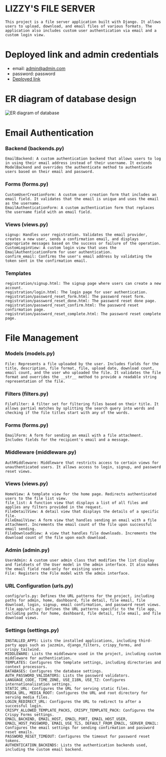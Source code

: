 # LIZZY'S FILE SERVER

    This project is a file server application built with Django. It allows users to upload, download, and email files of various formats. The application also includes custom user authentication via email and a custom login view.

# Deployed link and admin credentials
* email: admin@admin.com
* password: password
* [Deployed link](http://d1n2o3b4.pythonanywhere.com/)

# ER diagram of database design
![ER diagram of database](https://lucid.app/lucidchart/0c5161f0-38d9-4fb6-a76f-a649a28096ca/edit?viewport_loc=-196%2C-518%2C1954%2C1002%2C0_0&invitationId=inv_a73506e2-bf68-4649-aa83-49d7ad08296b)


# Email Authentication
###  Backend (backends.py)
    EmailBackend: A custom authentication backend that allows users to log in using their email address instead of their username. It extends ModelBackend and overrides the authenticate method to authenticate users based on their email and password.
###  Forms (forms.py)
    CustomUserCreationForm: A custom user creation form that includes an email field. It validates that the email is unique and uses the email as the username.
    EmailAuthenticationForm: A custom authentication form that replaces the username field with an email field.
###  Views (views.py)
    signup: Handles user registration. Validates the email provider, creates a new user, sends a confirmation email, and displays appropriate messages based on the success or failure of the operation.
    CustomLoginView: A custom login view that uses the EmailAuthenticationForm for user authentication.
    confirm_email: Confirms the user's email address by validating the token sent in the confirmation email.
###  Templates
    registration/signup.html: The signup page where users can create a new account.
    registration/login.html: The login page for user authentication.
    registration/password_reset_form.html: The password reset form.
    registration/password_reset_done.html: The password reset done page.
    registration/password_reset_confirm.html: The password reset confirmation page.
    registration/password_reset_complete.html: The password reset complete page.
# File Management
###  Models (models.py)
    File: Represents a file uploaded by the user. Includes fields for the title, description, file format, file, upload date, download count, email count, and the user who uploaded the file. It validates the file format and overrides the __str__ method to provide a readable string representation of the file.
### Filters (filters.py)
    FileFilter: A filter set for filtering files based on their title. It allows partial matches by splitting the search query into words and checking if the file titles start with any of the words.
### Forms (forms.py)
    EmailForm: A form for sending an email with a file attachment. Includes fields for the recipient's email and a message.
### Middleware (middleware.py)
    AuthMiddleware: Middleware that restricts access to certain views for unauthenticated users. It allows access to login, signup, and password reset views.
### Views (views.py)
    HomeView: A template view for the home page. Redirects authenticated users to the file list view.
    file_list: A function view that displays a list of all files and applies any filters provided in the request.
    FileDetailView: A detail view that displays the details of a specific file.
    FileEmailView: A form view that handles sending an email with a file attachment. Increments the email count of the file upon successful email sending.
    FileDownloadView: A view that handles file downloads. Increments the download count of the file upon each download.
### Admin (admin.py)
    UserAdmin: A custom user admin class that modifies the list display and fieldsets of the User model in the admin interface. It also makes the email field read-only for existing users.
    File: Registers the File model with the admin interface.
### URL Configuration (urls.py)
    config/urls.py: Defines the URL patterns for the project, including paths for admin, home, dashboard, file detail, file email, file download, login, signup, email confirmation, and password reset views.
    file_app/urls.py: Defines the URL patterns specific to the file app, including paths for home, dashboard, file detail, file email, and file download views.
### Settings (settings.py)
    INSTALLED_APPS: Lists the installed applications, including third-party apps such as jazzmin, django_filters, crispy_forms, and crispy_tailwind.
    MIDDLEWARE: Lists the middleware used in the project, including custom middleware for authentication.
    TEMPLATES: Configures the template settings, including directories and context processors.
    DATABASES: Configures the database settings.
    AUTH_PASSWORD_VALIDATORS: Lists the password validators.
    LANGUAGE_CODE, TIME_ZONE, USE_I18N, USE_TZ: Configures internationalization settings.
    STATIC_URL: Configures the URL for serving static files.
    MEDIA_URL, MEDIA_ROOT: Configures the URL and root directory for serving media files.
    LOGIN_REDIRECT_URL: Configures the URL to redirect to after a successful login.
    CRISPY_ALLOWED_TEMPLATE_PACKS, CRISPY_TEMPLATE_PACK: Configures the Crispy Forms settings.
    EMAIL_BACKEND, EMAIL_HOST, EMAIL_PORT, EMAIL_HOST_USER, EMAIL_HOST_PASSWORD, EMAIL_USE_TLS, DEFAULT_FROM_EMAIL, SERVER_EMAIL: Configures the email settings for sending confirmation and password reset emails.
    PASSWORD_RESET_TIMEOUT: Configures the timeout for password reset tokens.
    AUTHENTICATION_BACKENDS: Lists the authentication backends used, including the custom email backend.

